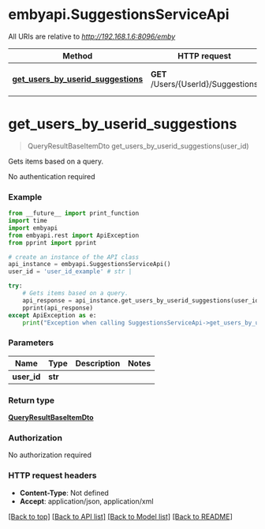 # embyapi.SuggestionsServiceApi

All URIs are relative to *http://192.168.1.6:8096/emby*

Method | HTTP request | Description
------------- | ------------- | -------------
[**get_users_by_userid_suggestions**](SuggestionsServiceApi.md#get_users_by_userid_suggestions) | **GET** /Users/{UserId}/Suggestions | Gets items based on a query.

# **get_users_by_userid_suggestions**
> QueryResultBaseItemDto get_users_by_userid_suggestions(user_id)

Gets items based on a query.

No authentication required

### Example
```python
from __future__ import print_function
import time
import embyapi
from embyapi.rest import ApiException
from pprint import pprint

# create an instance of the API class
api_instance = embyapi.SuggestionsServiceApi()
user_id = 'user_id_example' # str | 

try:
    # Gets items based on a query.
    api_response = api_instance.get_users_by_userid_suggestions(user_id)
    pprint(api_response)
except ApiException as e:
    print("Exception when calling SuggestionsServiceApi->get_users_by_userid_suggestions: %s\n" % e)
```

### Parameters

Name | Type | Description  | Notes
------------- | ------------- | ------------- | -------------
 **user_id** | **str**|  | 

### Return type

[**QueryResultBaseItemDto**](QueryResultBaseItemDto.md)

### Authorization

No authorization required

### HTTP request headers

 - **Content-Type**: Not defined
 - **Accept**: application/json, application/xml

[[Back to top]](#) [[Back to API list]](../README.md#documentation-for-api-endpoints) [[Back to Model list]](../README.md#documentation-for-models) [[Back to README]](../README.md)


